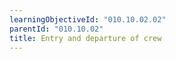 ```yaml
---
learningObjectiveId: "010.10.02.02"
parentId: "010.10.02"
title: Entry and departure of crew
---
```


